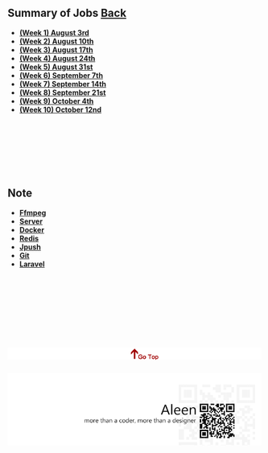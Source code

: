 ## Summary of Jobs	[Back](./../Readme.md)

* [**(Week 1) August 3rd**](./1/1.md)
* [**(Week 2) August 10th**](./1/2.md)
* [**(Week 3) August 17th**](./1/3.md)
* [**(Week 4) August 24th**](./1/4.md)
* [**(Week 5) August 31st**](./2/1.md)
* [**(Week 6) September 7th**](./2/2.md)
* [**(Week 7) September 14th**](./2/3.md)
* [**(Week 8) September 21st**](./2/4.md)
* [**(Week 9) October 4th**](./3/1.md)
* [**(Week 10) October 12nd**](./3/2.md)

<br />
<br />
<br />
<br />
<br />
<br />


## Note

* [**Ffmpeg**](./ffmpeg/ffmpeg.md)
* [**Server**](./server/server.md)
* [**Docker**](./docker/docker.md)
* [**Redis**](./redis/redis.md)
* [**Jpush**](./jpush/jpush.md)
* [**Git**](./git/git.md)
* [**Laravel**](./../Programming/PHP/laravel/laravel.md)

<br />
<br />
<br />
<br />
<br />
<br />

<a href="#" style="left:200px;"><img src="./../pic/gotop.png"></a>
=====
<a href="http://aleen42.github.io/" target="_blank" ><img src="./../pic/tail.gif"></a>
